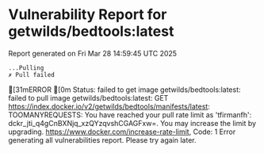 # Vulnerability Report for getwilds/bedtools:latest

Report generated on Fri Mar 28 14:59:45 UTC 2025

    ...Pulling
    ✗ Pull failed
[31mERROR  [0m Status: failed to get image getwilds/bedtools:latest: failed to pull image getwilds/bedtools:latest: GET https://index.docker.io/v2/getwilds/bedtools/manifests/latest: TOOMANYREQUESTS: You have reached your pull rate limit as 'tfirmanfh': dckr_jti_q4gCnBXNjq_xzQYzqvshCGAGFxw=. You may increase the limit by upgrading. https://www.docker.com/increase-rate-limit, Code: 1 
Error generating all vulnerabilities report. Please try again later.
